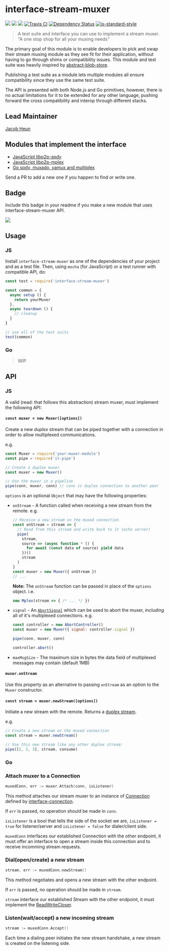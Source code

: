 # interface-stream-muxer

[![](https://img.shields.io/badge/made%20by-Protocol%20Labs-blue.svg?style=flat-square)](http://ipn.io)
[![](https://img.shields.io/badge/project-IPFS-blue.svg?style=flat-square)](http://ipfs.io/)
[![](https://img.shields.io/badge/freenode-%23ipfs-blue.svg?style=flat-square)](http://webchat.freenode.net/?channels=%23ipfs)
[![Travis CI](https://travis-ci.org/ipfs/interface-stream-muxer.svg?branch=master)](https://travis-ci.org/ipfs/interface-stream-muxer)
[![Dependency Status](https://david-dm.org/ipfs/interface-stream-muxer.svg?style=flat-square)](https://david-dm.org/ipfs/interface-stream-muxer) [![js-standard-style](https://img.shields.io/badge/code%20style-standard-brightgreen.svg?style=flat-square)](https://github.com/feross/standard)

> A test suite and interface you can use to implement a stream muxer. "A one stop shop for all your muxing needs"

The primary goal of this module is to enable developers to pick and swap their stream muxing module as they see fit for their application, without having to go through shims or compatibility issues. This module and test suite was heavily inspired by [abstract-blob-store](https://github.com/maxogden/abstract-blob-store).

Publishing a test suite as a module lets multiple modules all ensure compatibility since they use the same test suite.

The API is presented with both Node.js and Go primitives, however, there is no actual limitations for it to be extended for any other language, pushing forward the cross compatibility and interop through different stacks.

## Lead Maintainer

[Jacob Heun](https://github.com/jacobheun/)

## Modules that implement the interface

- [JavaScript libp2p-spdy](https://github.com/libp2p/js-libp2p-spdy)
- [JavaScript libp2p-mplex](https://github.com/libp2p/js-libp2p-mplex)
- [Go spdy, muxado, yamux and multiplex](https://github.com/jbenet/go-stream-muxer)

Send a PR to add a new one if you happen to find or write one.

## Badge

Include this badge in your readme if you make a new module that uses interface-stream-muxer API.

![](/img/badge.png)

## Usage

### JS

Install `interface-stream-muxer` as one of the dependencies of your project and as a test file. Then, using `mocha` (for JavaScript) or a test runner with compatible API, do:

```js
const test = require('interface-stream-muxer')

const common = {
  async setup () {
    return yourMuxer
  },
  async teardown () {
    // cleanup
  }
}

// use all of the test suits
test(common)
```

### Go

> WIP

## API

### JS

A valid (read: that follows this abstraction) stream muxer, must implement the following API:

#### `const muxer = new Muxer([options])`

Create a new _duplex_ stream that can be piped together with a connection in order to allow multiplexed communications.

e.g.

```js
const Muxer = require('your-muxer-module')
const pipe = require('it-pipe')

// Create a duplex muxer
const muxer = new Muxer()

// Use the muxer in a pipeline
pipe(conn, muxer, conn) // conn is duplex connection to another peer
```

`options` is an optional `Object` that may have the following properties:

* `onStream` - A function called when receiving a new stream from the remote. e.g.
    ```js
    // Receive a new stream on the muxed connection
    const onStream = stream => {
      // Read from this stream and write back to it (echo server)
      pipe(
        stream,
        source => (async function * () {
          for await (const data of source) yield data
        })()
        stream
      )
    }
    const muxer = new Muxer({ onStream })
    // ...
    ```
    **Note:** The `onStream` function can be passed in place of the `options` object. i.e.
    ```js
    new Mplex(stream => { /* ... */ })
    ```
* `signal` - An [`AbortSignal`](https://developer.mozilla.org/en-US/docs/Web/API/AbortSignal) which can be used to abort the muxer, _including_ all of it's multiplexed connections. e.g.
    ```js
    const controller = new AbortController()
    const muxer = new Muxer({ signal: controller.signal })

    pipe(conn, muxer, conn)

    controller.abort()
    ```
* `maxMsgSize` - The maximum size in bytes the data field of multiplexed messages may contain (default 1MB)

#### `muxer.onStream`

Use this property as an alternative to passing `onStream` as an option to the `Muxer` constructor.

#### `const stream = muxer.newStream([options])`

Initiate a new stream with the remote. Returns a [duplex stream](https://gist.github.com/alanshaw/591dc7dd54e4f99338a347ef568d6ee9#duplex-it).

e.g.

```js
// Create a new stream on the muxed connection
const stream = muxer.newStream()

// Use this new stream like any other duplex stream:
pipe([1, 2, 3], stream, consume)
```

### Go

### Attach muxer to a Connection

```go
muxedConn, err := muxer.Attach(conn, isListener)
```

This method attaches our stream muxer to an instance of [Connection](https://github.com/libp2p/interface-connection/blob/master/src/connection.js) defined by [interface-connection](https://github.com/libp2p/interface-connection).

If `err` is passed, no operation should be made in `conn`.

`isListener` is a bool that tells the side of the socket we are, `isListener = true` for listener/server and `isListener = false` for dialer/client side.

`muxedConn` interfaces our established Connection with the other endpoint, it must offer an interface to open a stream inside this connection and to receive incomming stream requests.

### Dial(open/create) a new stream

```go
stream, err := muxedConn.newStream()
```

This method negotiates and opens a new stream with the other endpoint.

If `err` is passed, no operation should be made in `stream`.

`stream` interface our established Stream with the other endpoint, it must implement the [ReadWriteCloser](http://golang.org/pkg/io/#ReadWriteCloser).

### Listen(wait/accept) a new incoming stream

```go
stream := muxedConn.Accept()
```

Each time a dialing peer initiates the new stream handshake, a new stream is created on the listening side.

